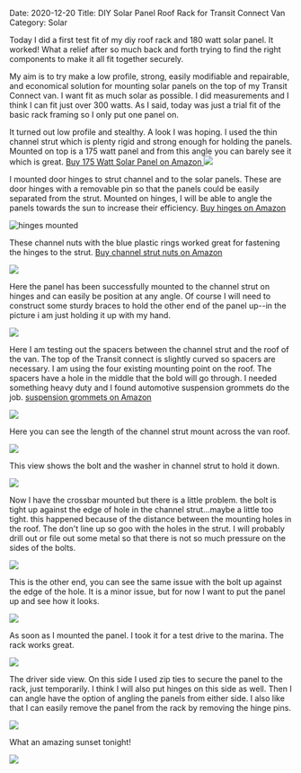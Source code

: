 Date: 2020-12-20
Title: DIY Solar Panel Roof Rack for Transit Connect Van
Category: Solar

Today I did a first test fit of my diy roof rack and 180 watt solar panel.  It worked!  What a relief after so much back and forth trying to find the right components to make it all fit together securely.

My aim is to try make a low profile, strong, easily modifiable and repairable, and economical solution for mounting solar panels on the top of my Transit Connect van.  I want fit as much solar as possible.  I did measurements and I think I can fit just over 300 watts.  As I said, today was just a trial fit of the basic rack framing so I only put one panel on.  

It turned out low profile and stealthy.  A look I was hoping.  I used the thin channel strut which is plenty rigid and strong enough for holding the panels.  Mounted on top is a 175 watt panel and from this angle you can barely see it which is great.  [Buy 175 Watt Solar Panel on Amazon ](https://amzn.to/2KnbcYN)
![](https://api.pcloud.com/getpubthumb?code=XZfff8XZe2vyaomYM4ypEwd3hnPMrmb2wifk&linkpassword=undefined&size=600x600&crop=0&type=auto)

I mounted door hinges to  strut channel and to the solar panels.  These are door hinges with a removable pin so that the panels could be easily separated from the strut. Mounted on hinges, I will be able to angle the panels towards the sun to increase their efficiency.  [Buy hinges on Amazon](https://amzn.to/2KlQrMY)

![hinges mounted](https://api.pcloud.com/getpubthumb?code=XZoSf8XZB3nuLXGYFibpJSPA39YtAunmlm07&linkpassword=undefined&size=400x400&crop=0&type=auto)

These channel nuts with the blue plastic rings worked great for fastening the hinges to the strut. [Buy channel strut nuts on Amazon ](https://amzn.to/38occ6T)

![](https://api.pcloud.com/getpubthumb?code=XZ2Sf8XZlQnjKgqcJ1FCwDROWirfD5IENrPk&linkpassword=undefined&size=400x400&crop=0&type=auto)


Here the panel has been successfully mounted to the channel strut on hinges and can easily be position at any angle.  Of course I will need to construct some sturdy braces to hold the other end of the panel up--in the picture i am just holding it up with my hand.

![](https://api.pcloud.com/getpubthumb?code=XZtSf8XZoQsFmnsBo3mWTmuFQwlLaHOG1U2V&linkpassword=undefined&size=400x400&crop=0&type=auto)


Here I am testing out the spacers between the channel strut and the roof of the van.  The top of the Transit connect is slightly curved so spacers are necessary.  I am using the four existing mounting point on the roof.  The spacers have a hole in the middle that the bold will go through.  I needed something heavy duty and I found  automotive suspension grommets do the job. [suspension grommets on Amazon](https://amzn.to/3p5WROY)

![](https://api.pcloud.com/getpubthumb?code=XZUwf8XZP8Of8rAkgG4htRG3jKm9AFHhXBFX&linkpassword=undefined&size=400x400&crop=0&type=auto)




Here you can see the length of the channel strut mount across the van roof. 

![](https://api.pcloud.com/getpubthumb?code=XZSdf8XZf59CvYLi088kNAc4ROeBpXlQN4N7&linkpassword=undefined&size=400x400&crop=0&type=auto)


This view shows the bolt and the washer in channel strut to hold it down.

![](https://api.pcloud.com/getpubthumb?code=XZbqf8XZqQ9ocEtkcNfHhtCjPqjTj8AGzSXV&linkpassword=undefined&size=400x400&crop=0&type=auto)


Now I have the crossbar mounted but there is a little problem.  the bolt is tight up against the edge of hole in the channel strut...maybe a little too tight.  this happened because of the distance between the mounting holes in the roof.  The don't line up so goo with the holes in the strut.   I will probably drill out or file out some metal so that there is not so much pressure on the sides of the bolts.

![](https://api.pcloud.com/getpubthumb?code=XZHtf8XZWRveJPWJjXX6iyofYfHTsYTyzswV&linkpassword=undefined&size=400x400&crop=0&type=auto)

This is the other end, you can see the same issue with the bolt up against the edge of the hole.  It is a minor issue, but for now I want to put the panel up and see how it looks.

![](https://api.pcloud.com/getpubthumb?code=XZjEf8XZS31Rtw21AqmM3v1sokHfc8Xgx7jy&linkpassword=undefined&size=400x400&crop=0&type=auto)

As soon as I mounted the panel.  I took it for a test drive to the marina.  The rack works great.  

![](https://api.pcloud.com/getpubthumb?code=XZjOf8XZI2MFmL99mu7dIT48mB1eYjTJG3dk&linkpassword=undefined&size=700x700&crop=0&type=auto)


The driver side view.  On this side I used zip ties to secure the panel to the rack, just temporarily. I think I will also put hinges on this side as well.  Then I can angle have the option of angling the panels from either side.  I also like that I can easily remove the panel from the rack by removing the hinge pins.

![](https://api.pcloud.com/getpubthumb?code=XZbNf8XZcOcqoiNA2Vm7IxtAuDibSyeCkUhk&linkpassword=undefined&size=700x700&crop=0&type=auto)

What an amazing sunset tonight!

![](https://api.pcloud.com/getpubthumb?code=XZlIf8XZ7RoCbtoSj1QBonxSYljX90tFnRvX&linkpassword=undefined&size=700x700&crop=0&type=auto)


